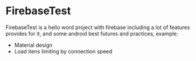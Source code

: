 # FirebaseTest

FirebaseTest is a hello word project with firebase including a lot of features provides for it, and some android best futures and practices, example:
- Material design
- Load itens limiting by connection speed